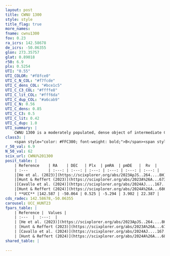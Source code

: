 ```yaml
---
layout: post
title: CWNU 1300
style: style
title_flag: true
more_names: 
fname: cwnu1300
fov: 0.23
ra_icrs: 142.58678
de_icrs: -50.06355
glon: 273.35757
glat: 0.89018
r50: 6.9
plx: 0.5254
UTI: "0.55"
UTI_COLOR: "#f8fce0"
UTI_C_N_COL: "#f7fcde"
UTI_C_dens_COL: "#bce1c5"
UTI_C_C3_COL: "#ffffe8"
UTI_C_lit_COL: "#fff6da"
UTI_C_dup_COL: "#a6cab9"
UTI_C_N: 0.56
UTI_C_dens: 0.85
UTI_C_C3: 0.5
UTI_C_lit: 0.42
UTI_C_dup: 1.0
UTI_summary: |
    CWNU 1300 is a moderately populated, dense object of intermediate C3 quality. It was recently reported in the literature.
class3: |
    <span style="color: #FFC300; font-weight: bold;">B</span><span style="color: #FFC300; font-weight: bold;">B</span>
r_50_val: 6.9
N_50_val: 62
scix_url: CWNU%201300
posit_table: |
    | Reference    | RA    | DEC   | Plx  | pmRA  | pmDE   |  Rv  |
    | :---         | :---: | :---: | :---: | :---: | :---: | :---: |
    |[He et al. (2023)](https://scixplorer.org/abs/2023ApJS..264....8H) | 142.608 | -50.082 | 0.528 | -5.287 | 3.9 | 19.13 |
    |[Hunt & Reffert (2023)](https://scixplorer.org/abs/2023A%26A...673A.114H) | 142.598 | -50.074 | 0.528 | -5.306 | 3.895 | 19.122 |
    |[Cavallo et al. (2024)](https://scixplorer.org/abs/2024AJ....167...12C) | 142.596 | -50.083 | 0.524 | -- | -- | -- |
    |[Hunt & Reffert (2024)](https://scixplorer.org/abs/2024A%26A...686A..42H) | 142.598 | -50.074 | 0.528 | -5.306 | 3.895 | 19.122 |
    | **UCC** |142.587 | -50.064 | 0.525 | -5.294 | 3.902 | 22.387 | 
cds_radec: 142.58678,-50.06355
carousel: UCC_HUNT23
fpars_table: |
    | Reference |  Values |
    | :---  |  :---:  |
    | [He et al. (2023)](https://scixplorer.org/abs/2023ApJS..264....8H) | `A0=2.6, m-M=11.25, logAge=7.5` |
    | [Hunt & Reffert (2023)](https://scixplorer.org/abs/2023A%26A...673A.114H) | `AV50=2.12, diffAV50=1.317, MOD50=11.253, logAge50=7.953` |
    | [Cavallo et al. (2024)](https://scixplorer.org/abs/2024AJ....167...12C) | `AV50=2.49, dMod50=11.84, logAge50=7.81, [Fe/H]50=0.34` |
    | [Hunt & Reffert (2024)](https://scixplorer.org/abs/2024A%26A...686A..42H) | `MassJ=216.650` |
shared_table: |
    
---
```

